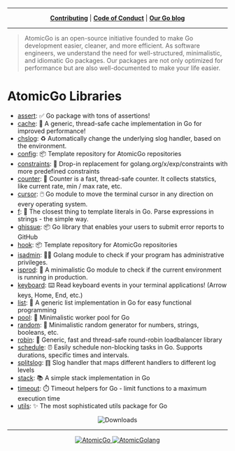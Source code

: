 
---
<p align="center">
<strong><a href="https://github.com/atomicgo/atomicgo/blob/main/CONTRIBUTING.md" target="_blank">Contributing</a></strong>
|
<strong><a href="https://github.com/atomicgo/atomicgo/blob/main/CODE_OF_CONDUCT.md" target="_blank">Code of Conduct</a></strong>
|
<strong><a href="https://atomicgo.dev" target="_blank">Our Go blog</a></strong>
</p>

---

> AtomicGo is an open-source initiative founded to make Go development easier, cleaner, and more efficient. As software engineers, we understand the need for well-structured, minimalistic, and idiomatic Go packages. Our packages are not only optimized for performance but are also well-documented to make your life easier.

<h1>
    AtomicGo Libraries
</h1>

<!-- repos:start -->
- [assert](https://github.com/atomicgo/assert): ✅ Go package with tons of assertions!
- [cache](https://github.com/atomicgo/cache): 🧠 A generic, thread-safe cache implementation in Go for improved performance!
- [chslog](https://github.com/atomicgo/chslog): ♻️ Automatically change the underlying slog handler, based on the environment.
- [config](https://github.com/atomicgo/config): 📦 Template repository for AtomicGo repositories
- [constraints](https://github.com/atomicgo/constraints): 🦖 Drop-in replacement for golang.org/x/exp/constraints with more predefined constraints
- [counter](https://github.com/atomicgo/counter): 🔢 Counter is a fast, thread-safe counter. It collects statstics, like current rate, min / max rate, etc.
- [cursor](https://github.com/atomicgo/cursor): 🖱️ Go module to move the terminal cursor in any direction on every operating system.
- [f](https://github.com/atomicgo/f): 🦄 The closest thing to template literals in Go. Parse expressions in strings - the simple way.
- [ghissue](https://github.com/atomicgo/ghissue): 📦 Go library that enables your users to submit error reports to GitHub
- [hook](https://github.com/atomicgo/hook): 📦 Template repository for AtomicGo repositories
- [isadmin](https://github.com/atomicgo/isadmin): 🧑‍💼 Golang module to check if your program has administrative privileges.
- [isprod](https://github.com/atomicgo/isprod): 🔴 A minimalistic Go module to check if the current environment is running in production.
- [keyboard](https://github.com/atomicgo/keyboard): ⌨️ Read keyboard events in your terminal applications! (Arrow keys, Home, End, etc.)
- [list](https://github.com/atomicgo/list): 📝 A generic list implementation in Go for easy functional programming
- [pool](https://github.com/atomicgo/pool): 🤿 Minimalistic worker pool for Go
- [random](https://github.com/atomicgo/random): 🎲 Minimalistic random generator for numbers, strings, booleans, etc.
- [robin](https://github.com/atomicgo/robin): 🔄 Generic, fast and thread-safe round-robin loadbalancer library
- [schedule](https://github.com/atomicgo/schedule): ⏰ Easily schedule non-blocking tasks in Go. Supports durations, specific times and intervals.
- [splitslog](https://github.com/atomicgo/splitslog): ䷖ Slog handler that maps different handlers to different log levels
- [stack](https://github.com/atomicgo/stack): 📚 A simple stack implementation in Go
- [timeout](https://github.com/atomicgo/timeout): ⏱️ Timeout helpers for Go - limit functions to a maximum execution time
- [utils](https://github.com/atomicgo/utils): ✨ The most sophisticated utils package for Go
<!-- repos:end -->

<p align="center">
     <img src="https://img.shields.io/endpoint?url=https%3A%2F%2Fatomicgo%2Edev%2Fapi%2Fshields%2Ftotal&label=Total%20Downloads&style=for-the-badge" alt="Downloads">
</p>

---

<p align="center">
<a href="https://blog.atomicgo.dev" target="blank">
    <img src="https://img.shields.io/badge/Medium-12100E?style=for-the-badge&logo=medium&logoColor=white" alt="AtomicGo" />
</a>
<a href="https://twitter.com/AtomicGolang" target="blank">
    <img src="https://img.shields.io/badge/Twitter-1DA1F2?style=for-the-badge&logo=twitter&logoColor=white" alt="AtomicGolang" />
</a>    
</p>

<!--
<p align="center">
<a href="https://discord.gg/vE2dNkfAmF">
<img width="200" src="https://user-images.githubusercontent.com/31022056/158916278-4504b838-7ecb-4ab9-a900-7dc002aade78.png" alt="Join us on Discord!" />
<br/>
<b>Join us on Discord for support, discussions, updates and general talk!</b>
</a>
</p>
-->

